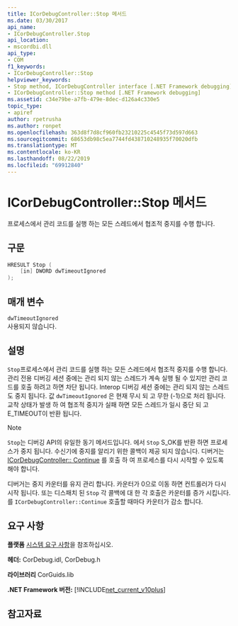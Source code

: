 ```yaml
---
title: ICorDebugController::Stop 메서드
ms.date: 03/30/2017
api_name:
- ICorDebugController.Stop
api_location:
- mscordbi.dll
api_type:
- COM
f1_keywords:
- ICorDebugController::Stop
helpviewer_keywords:
- Stop method, ICorDebugController interface [.NET Framework debugging]
- ICorDebugController::Stop method [.NET Framework debugging]
ms.assetid: c34e79be-a7fb-479e-8dec-d126a4c330e5
topic_type:
- apiref
author: rpetrusha
ms.author: ronpet
ms.openlocfilehash: 363d8f7d8cf960fb23210225c4545f73d597d663
ms.sourcegitcommit: 68653db98c5ea7744fd438710248935f70020dfb
ms.translationtype: MT
ms.contentlocale: ko-KR
ms.lasthandoff: 08/22/2019
ms.locfileid: "69912840"
---
```

# <a name="icordebugcontrollerstop-method"></a>ICorDebugController::Stop 메서드
프로세스에서 관리 코드를 실행 하는 모든 스레드에서 협조적 중지를 수행 합니다.  
  
## <a name="syntax"></a>구문  
  
```cpp  
HRESULT Stop (  
    [in] DWORD dwTimeoutIgnored  
);  
```  
  
## <a name="parameters"></a>매개 변수  
 `dwTimeoutIgnored`  
 사용되지 않습니다.  
  
## <a name="remarks"></a>설명  
 `Stop`프로세스에서 관리 코드를 실행 하는 모든 스레드에서 협조적 중지를 수행 합니다. 관리 전용 디버깅 세션 중에는 관리 되지 않는 스레드가 계속 실행 될 수 있지만 관리 코드를 호출 하려고 하면 차단 됩니다. Interop 디버깅 세션 중에는 관리 되지 않는 스레드도 중지 됩니다. 값 `dwTimeoutIgnored` 은 현재 무시 되 고 무한 (-1)으로 처리 됩니다. 교착 상태가 발생 하 여 협조적 중지가 실패 하면 모든 스레드가 일시 중단 되 고 E_TIMEOUT이 반환 됩니다.  
  
> [!NOTE]
> `Stop`는 디버깅 API의 유일한 동기 메서드입니다. 에서 `Stop` S_OK를 반환 하면 프로세스가 중지 됩니다. 수신기에 중지를 알리기 위한 콜백이 제공 되지 않습니다. 디버거는 [ICorDebugController:: Continue](../../../../docs/framework/unmanaged-api/debugging/icordebugcontroller-continue-method.md) 를 호출 하 여 프로세스를 다시 시작할 수 있도록 해야 합니다.  
  
 디버거는 중지 카운터를 유지 관리 합니다. 카운터가 0으로 이동 하면 컨트롤러가 다시 시작 됩니다. 또는 디스패치 된 `Stop` 각 콜백에 대 한 각 호출은 카운터를 증가 시킵니다. 를 `ICorDebugController::Continue` 호출할 때마다 카운터가 감소 합니다.  
  
## <a name="requirements"></a>요구 사항  
 **플랫폼** [시스템 요구 사항](../../../../docs/framework/get-started/system-requirements.md)을 참조하십시오.  
  
 **헤더:** CorDebug.idl, CorDebug.h  
  
 **라이브러리** CorGuids.lib  
  
 **.NET Framework 버전:** [!INCLUDE[net_current_v10plus](../../../../includes/net-current-v10plus-md.md)]  
  
## <a name="see-also"></a>참고자료
